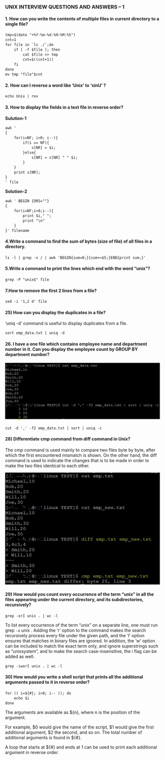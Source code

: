 ### UNIX INTERVIEW QUESTIONS AND ANSWERS – 1 

#### 1. How can you write the contents of multiple files in current directory to a single file?
```
tmp=$(date "+%Y-%m-%d-%H:%M:%S")
cnt=1
for file in `ls ./`;do
    if [ -f $file ]; then
        cat $file >> tmp
        cnt=$((cnt+1))
    fi
done
mv tmp "file"$cnt
```

#### 2. How can I reverse a word like ‘Unix’ to ‘xinU’ ?
```
echo Unix | rev
```

#### 3. How to display the fields in a text file in reverse order?

**Sulution-1**
```
awk '
{
    for(i=NF; i>0; i--){
        if(i == NF){
            s[NR] = $i;
        }else{
            s[NR] = s[NR] " " $i;
        }
    }
    print s[NR];
}
' file
```

**Solution-2**
```
awk ' BEGIN {ORS=""} 
{ 
    for(i=NF;i>0;i--){ 
        print $i," "; 
        print "\n"
    }
}' filename
```

#### 4.Write a command to find the sum of bytes (size of file) of all files in a directory.
```
ls -l | grep -v / | awk 'BEGIN{sum=0;}{sum+=$5;}END{print sum;}'
```

#### 5.Write a command to print the lines which end with the word “unix”?
```
grep -P "unix$" file
```

#### 7.How to remove the first 2 lines from a file?
```
sed -i '1,2 d' file
```
#### 25) How can you display the duplicates in a file?

‘uniq -d’ command is useful to display duplicates from a file.
```
sort emp_data.txt | uniq -d
```

#### 26. I have a one file which contains employee name and department number in it. Can you display the employee count by GROUP BY department number?
![](./imgs/uniq-command-in-unix-group-by-count.jpg)
```
cut -d ',' -f2 emp_data.txt | sort | uniq -c
```

#### 28) Differentiate cmp command from diff command in Unix?

 The cmp command is used mainly to compare two files byte by byte, after which the first encountered mismatch is shown. On the other hand, the diff command is used to indicate the changes that is to be made in order to make the two files identical to each other.

![](./imgs/diff-command-cmp-command-in-unix.jpg)

#### 29) How would you count every occurrence of the term “unix” in all the files appearing under the current directory, and its subdirectories, recursively? 

```
grep -orI unix . | wc -l
```

To list every occurrence of the term “unix” on a separate line, one must run grep `-o` unix <path>. Adding the ‘r’ option to the command makes the search recursively process every file under the given path, and the ‘I’ option ensures that matches in binary files are ignored. In addition, the ‘w’ option can be included to match the exact term only, and ignore superstrings such as “unixsystem”, and to make the search case-insensitive, the i flag can be added as well:

```
grep -iworI unix . | wc -l
```

#### 30) How would you write a shell script that prints all the additional arguments passed to it in reverse order?

```
for (( i=${#}; i>0; i-- )); do
    echo $i
done
```

The arguments are available as ${n}, where n is the position of the argument. 

For example, $0 would give the name of the script, $1 would give the first additional argument, $2 the second, and so on. The total number of additional arguments is found in ${#}.

A loop that starts at ${#} and ends at 1 can be used to print each additional argument in reverse order.
